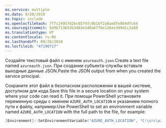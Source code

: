 ```yaml
---
ms.service: multiple
ms.date: 9/20/2018
ms.topic: include
ms.openlocfilehash: 7f7c24957d2bc0574fc0b1bf2a8ae8fe8b4dfc64
ms.sourcegitcommit: 5d9b713653b3d03e1d0a67f6e126ee399d1c2a60
ms.translationtype: HT
ms.contentlocale: ru-RU
ms.lasthandoff: 09/26/2018
ms.locfileid: "47190717"
---
```

<span data-ttu-id="548d7-101">Создайте текстовый файл с именем `azureauth.json`.</span><span class="sxs-lookup"><span data-stu-id="548d7-101">Create a text file named `azureauth.json`.</span></span> <span data-ttu-id="548d7-102">При создании субъекта-службы вставьте выходные данные JSON.</span><span class="sxs-lookup"><span data-stu-id="548d7-102">Paste the JSON output from when you created the service principal.</span></span>

<span data-ttu-id="548d7-103">Сохраните этот файл в безопасном расположении в вашей системе, доступном для кода.</span><span class="sxs-lookup"><span data-stu-id="548d7-103">Save this file in a secure location on your system where your code can read it.</span></span> <span data-ttu-id="548d7-104">При помощи PowerShell установите переменную среды с именем `AZURE_AUTH_LOCATION` и указанием полного пути к файлу, например:</span><span class="sxs-lookup"><span data-stu-id="548d7-104">Use PowerShell to set an environment variable named `AZURE_AUTH_LOCATION` with the full path to the file, for example:</span></span>

```powershell
[Environment]::SetEnvironmentVariable("AZURE_AUTH_LOCATION", "C:\src\azureauth.json", "User")
```
